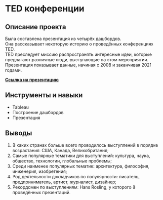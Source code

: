# TED конференции

## Описание проекта
Была составлена презентация из четырёх дашбордов.<br>
Она рассказывает некоторую историю о проведённых конференциях TED.<br>
TED преследует миссию распространять интересные идеи, которые предлагают различные люди, выступающие на этом мероприятии.<br>
Презентация показывает данные, начиная с 2008 и заканчивая 2021 годами.
<br>

**[Ссылка на презентацию](https://public.tableau.com/app/profile/kirill2505/viz/TEDconferences_17017813972570/TED)**

## Инструменты и навыки
- Tableau
- Построение дашбордов
- Презентация

## Выводы
1. В каких странах больше всего проводилось выступлений в порядке возрастания: США, Канада, Великобритания;
2. Самые популярные тематики для выступлений: культура, наука, общество, технологии, глобальные проблемы;
3. Среди наименее популярных тематик: архитектура, философия, инженерия, изобретения;
4. Род деятельности докладчиков по популярности: писатель, предприниматель, артист, журналист, дизайнер;
5. Рекордсмен по выступлениям: Hans Rosling, у которого 8 проведённых презентаций.
